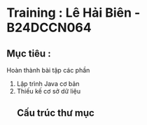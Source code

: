 # Training :  Lê Hải Biên - B24DCCN064 
## Mục tiêu : 
 Hoàn thành bài tập các phần 
 1. Lập trình Java cơ bản
 2. Thiếu kế cơ sở dữ liệu
    ## Cấu trúc thư mục 
